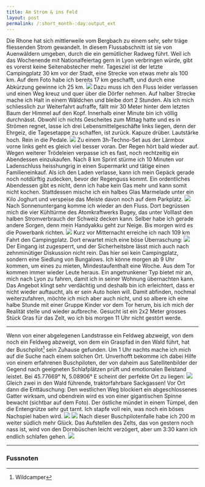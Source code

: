 ```yaml
---
title: Am Strom & ins Feld
layout: post
permalink: /:short_month-:day:output_ext
---
```

Die Rhone hat sich mittlerweile vom Bergbach zu einem sehr, sehr träge fliessenden Strom gewandelt. In diesem Flussabschnitt ist sie von Auenwäldern umgeben, durch die ein gemütlicher Radweg führt. Weil ich das Wochenende mit Nationalfeiertag gern in Lyon verbringen würde, gibt es vorerst keine Seitenabstecher mehr. Tagesziel ist der letzte Campingplatz 30 km vor der Stadt, eine Strecke von etwas mehr als 100 km. Auf dem Foto habe ich bereits 17 km geschafft, und durch eine Abkürzung gewinne ich 25 km.
![](assets/20240712_122906.jpg)
Dazu muss ich den Fluss leider verlassen und einen Weg kreuz und quer über die Dörfer nehmen. Auf halber Strecke mache ich Halt in einem Wäldchen und bleibe dort 2 Stunden. Als ich mich schliesslich zur Weiterfahrt aufraffe, fällt mir 30 Meter hinter dem letzten Baum der Himmel auf den Kopf. Innerhalb einer Minute bin ich völlig durchnässt. Obwohl ich nichts Gescheites zum Mittag hatte und es in Strömen regnet, lasse ich drei Lebensmittelgeschäfte links liegen, denn der Ehrgeiz, die Tagesetappe zu schaffen, ist zurück. Kapuze drüber. Lautstärke hoch. Rein in die Pedale.
![](assets/20240712_174851.jpg)
Zu einem 3h-Techno-Set aus der Lärmbox vorne links geht es gleich viel besser voran. Der Regen hört bald wieder auf. Wegen weiterer Trödeleien verpasse ich es fast, noch rechtzeitig ein Abendessen einzukaufen. Nach 8 km Sprint stürme ich 10 Minuten vor Ladenschluss heisshungrig in einen Supermarkt und tätige einen Familieneinkauf. Als ich den Laden verlasse, kann ich mein Gepäck gerade noch notdürftig zudecken, bevor der Regenguss kommt. Ein ordentliches Abendessen gibt es nicht, denn ich habe kein Gas mehr und kann somit nicht kochen. Stattdessen mische ich ein halbes Glas Marmelade unter ein Kilo Joghurt und verspeise das Meiste davon noch auf dem Parkplatz.
![](assets/20240712_195903.jpg)
Nach Sonnenuntergang komme ich wieder an den Fluss. Dort begrüssen mich die vier Kühltürme des Atomkraftwerks Bugey, das unter Volllast den halben Stromverbrauch der Schweiz decken kann. Selber habe ich gerade andere Sorgen, denn mein Handyakku geht zur Neige. Bis morgen wird es die Powerbank richten.
![](assets/20240712_221123.jpg)
Kurz vor Mitternacht erreiche ich nach 109 km Fahrt den Campingplatz. Dort erwartet mich eine böse Überraschung:
![](assets/20240713_000021.jpg)
Der Eingang ist zugesperrt, und der Sicherheitsbre lässt mich auch nach zehnminütiger Diskussion nicht rein. Das hier sei kein Campingplatz, sondern eine Siedlung von Bungalows. Ich könne morgen ab 9 Uhr kommen, um eines zu mieten, Mindestaufenthalt eine Woche. Aus dem Tor kommen immer wieder Leute heraus. Ein angetrunkener Typ bietet mir an, mich nach Lyon zu fahren, damit ich in seiner Wohnung übernachten kann. Das Angebot klingt sehr verdächtig und deshalb bin ich erleichtert, dass er nicht wieder auftaucht, als er sein Auto holen will. Damit abfinden, nochmal weiterzufahren, möchte ich mich aber auch nicht, und so albere ich eine halbe Stunde mit einer Gruppe Kinder vor dem Tor herum, bis ich mich der Realität stelle und wieder aufbreche. Gesucht ist ein 2x2 Meter grosses Stück Gras für das Zelt, wo ich bis morgen 11 Uhr nicht gestört werde.

---

Wenn von einer abgelegenen Landstrasse ein Feldweg abzweigt, von dem noch ein Feldweg abzweigt, von dem ein Graspfad in den Wald führt, hat der Buschpilot[^1] sein Zuhause gefunden. Um 1 Uhr nachts mache ich mich auf die Suche nach einem solchen Ort. Unverhofft bekomme ich dabei Hilfe von einem erfahrenen Buschpiloten, der von daheim aus Satellitenbilder der Gegend nach geeigneten Schlafplätzen prüft und emotionalen Beistand leistet. Bei 45.77669° N, 5.08906° E scheint der perfekte Ort zu liegen:
![](assets/buschpilotenfalle.jpg)
Gleich zwei in den Wald führende, traktorfahrbare Sackgassen! Vor Ort dann die Enttäuschung: Den westlichen Weg blockiert ein abgeschlossenes Gatter wirksam, und obendrein wird es von einer gigantischen Spinne bewacht (sichtbar auf dem Foto). Der östliche mündet in einem Tümpel, den die Entengrütze sehr gut tarnt. Ich stapfe voll rein, was noch ein böses Nachspiel haben wird.
![](assets/20240713_023632.jpg)
![](assets/20240713_024545.jpg)
Nach dieser Buschpilotenfalle habe ich 200&nbsp;m weiter südlich mehr Glück. Das Aufstellen des Zelts, das von gestern noch nass ist, wird von den Dornbüschen leicht verzögert, aber um 3:30 kann ich endlich schlafen gehen.
![](assets/20240713_115128.jpg)

---
### Fussnoten
[^1]: Wildcamper